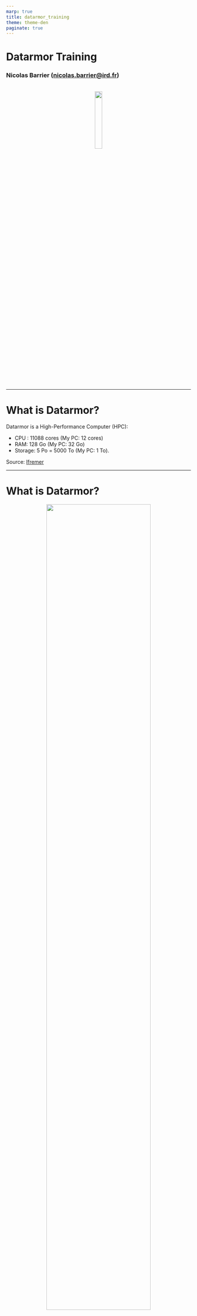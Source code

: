 ```yaml
---
marp: true
title: datarmor_training
theme: theme-den
paginate: true
---
```




# Datarmor Training

### Nicolas Barrier ([nicolas.barrier@ird.fr](mailto:nicolas.barrier@ird.fr))

<br>

<div align="center">
    <img src="https://avatars.githubusercontent.com/u/49284398?s=400&u=3afdf123b3bee4951f75af5a11a504b6e1b91934&v=4" width="20%">
</div>
<br>

---

# What is Datarmor?

Datarmor is a High-Performance Computer (HPC): 
- CPU : 11088 cores (My PC: 12 cores)
- RAM: 128 Go (My PC: 32 Go)
- Storage: 5 Po = 5000 To (My PC: 1 To).

Source: [Ifremer](https://domicile.ifremer.fr/intraric/Mon-IntraRIC/Calcul-et-donnees-scientifiques/,DanaInfo=w3z.ifremer.fr,SSL+Qu-est-ce-que-Datarmor)

---

# What is Datarmor?

<div align="center">
    <img src="figs/DATARMOR.jpg" width="75%">
</div>

---

# Applications

- Parallel computing (MPI, Fortran, C/C++)
- Data Analysis (Python, R, Matlab, Julia)
- JupyterHub (Notebooks, Jupyterlab)
- Machine Learning (TensorFlow)
- Data visualisation (VisIt, VMD)

---

# Creating an account

To create an account, send me an email (nicolas.barrier@ird.fr) with:
- An **institutional** email address
- A phone number
- The names of your supervisors (if any)
- A short description of why you want to use Datarmor (projects, tools, etc.) 

Support questions about Datarmor should be sent to assistance@ifremer.fr

---

# Connection: Pulse Secure

Outside the Ifremer Network, PulseSecure is required. It can be downloaded [here](https://domicile.ifremer.fr/index.php/s/WC9GArY8Eo51yZE/,DanaInfo=cloud.ifremer.fr,SSL+download?path=\%2F&files). 

Install the right version depending on your OS:

- Windows 64: `PulseSecure.x86.msi`
- Mac Os X 64: `PulseSecure.dmg`
- Ubuntu 20.04: `pulsesecure_9.1.R12_amd64.deb`
- Ubuntu 18.04: `pulse-9.1R8.x86_64.deb`

---

# Connection: Pulse Secure

Now set-up a new connection as follows:

<div align="center">
    <img src="figs/screenshot_pulse_secure.png">
</div>

Connect to the Datarmor VPN using your **extranet** logins and leave it open until you have finished.

---
# Connection: Terminal (Linux / Mac Os X)

For Linux/Mac Os X users, open a Terminal and types:
 
```
ssh -X nbarrier@datarmor.ifremer.fr
```

replacing `nbarrier` by your **intranet** login. The `-X` option allows display (for use of text editors for instance). If the `-X` option does not work, use `-Y`.


> For Mac Os X users, I recommend to install and use [iTerm2](https://iterm2.com/) Terminal application, which is more user friendly than the default one.

---

# Connection: Putty (Windows)

For Windows Users, it is recommended to use [Putty](https://www.chiark.greenend.org.uk/~sgtatham/putty/latest.html): 

<div align="center">
    <img height=500 src="figs/Capture_putty.PNG">
</div>

---

# Connection: Putty (Windows)

To allow display, you need to enable X11 forwarding on the `Connection > SSH` menu:

<div align="center">
    <img height=500 src="figs/putty_config1.webp">
</div>

---

# RSA keys (Linux / Mac Os X)

To connect on Datarmor without typing the password, you need to use a RSA key. First, check if one already exists on your local computer:

```
ls $HOME/.ssh/id_rsa.pub
```

If no such file, generate a key using

```
ssh-keygen  
```

and follows instructions. Then, send it to Datarmor (the intranet password is needed):

```
ssh-copy-id nbarrier@datarmor.ifremer.fr
```

Now you should be able to connect to Datarmor without typing your password.

---

# Navigating on Datarmor

Datarmor is a Unix computer. You need some Linux background.

- Change directory: `cd my/new/directory`
- Find current directory: `pwd`
- List directory content: `ls`
- Go to parent directory: `cd ..`
- Create new folder: `mkdir -p folder_name`
- Create an empty file: `touch file.txt`
- Copy a file: `cp file.txt save_file.txt`
- Remove a file/folder: `rm -r file.txt`
- Rename/Move a file: `mv file.text my/dest/renamed.txt`

Visit [linux-commands-cheat-sheet](https://linoxide.com/linux-commands-cheat-sheet/) for a summary of essentials Linux commands.


---


# Datarmor: important folders

Important folders are:

-   `$HOME`: main folder (50 Go, backed-up). For codes and important things
-   `$DATAWORK`: data folder (1 To, **no back-up**). For data.
-   `$SCRATCH`: temporary folder (10 To, files older than 10 days are automatically removed). For running computation.
- `/dataref`: folder containing some reference data (Copernicus data, atmospheric forcings, etc.)
- `/home/datawork-marbec-pmod`: Marbec DEN folder (limited access)

> To recover deleted files from `$HOME`, send an email to assistance@ifremer.fr

---

# Modules (1/2)

To work with external tools, you need to load them into Datarmor's memory. This is done as follows:

```
module load R   # load one module
module load java NETCDF  #  load 2 modules
module load vacumm/3.4.0-intel  # load a specific version
```

To list all the available modules:

```
module avail
```


---

# Modules (2/2)

To list the modules that are loaded:

```
module list
```

To unload a module:

```
module unload R
```

To unload all the modules at once:

```
module purge
```

---

# Default settings (1/2)

**By default, the `rm` command does not ask you whether you are sure or not. Might be error prone. We might want to correct it.**

To change some default behaviours, you need to create/edit a Linux configuration file.

```
gedit ${HOME}/.cshrc &
```

> The `&` character implies that you will keep access to your terminal. Else, the terminal will be back once the text editor is closed.

---

# Default settings (2/2)

In the `.cshrc` file, you can overwrite existing commands and create new ones:

```{.csh language="csh"}
alias x 'exit'
alias rm 'rm -i -v'
alias cp 'cp -i -v'
alias mv 'mv -i -v'
```

You can also create environment variables (accessible via `$`):

```{.csh language="csh"}
setenv R_LIBS_USER $HOME/libs/R/lib
```

You can also load your favorite modules:

```
module load R
```

---

# Running a calculation: warning!

When you connect on Datarmor, you end-up on the **login node**.  It is used for navigation, small file manipulation, text edition, code compilation **but nothing more!**

**Absolutely no computation or heavy file manipulation should be done from here!!!**

Heavy stuff should be done on a compute node, which are accessible by submitting a PBS job using the `qsub` command.

---

# Running a job: interactive mode.

To run an interactive job, type the following command line

```
qsub -I -l walltime=01:00:00 -l mem=50M
```

The `-l mem` specifies the requested memory, `-l walltime` specifies the requested calculation time.

Job is ended by typing `exit` on the terminal.

> **Running interactive jobs imply that you leave your connection open until the job is finished.**

---

# Running a job: PBS script

To run a job in a non-interactive way, you need to create a `.pbs` file, which contains the instructions for running your job.

When done, run the calculation as follows:

```
qsub run_script.pbs
```

Job output files will be provided in a `run_script.pbs.oXXXX` file, with `XXXX` the job ID.

Some examples are provided in Datarmor's `/appli/services/exemples/` folder (see the `R` and `pbs` sub-folders).

---

# Running a job: PBS script (sequential)

```
#!/bin/csh
#PBS -l mem=100M
#PBS -l walltime=01:00:00

# Load the modules that will be used to do the job
source /usr/share/Modules/3.2.10/init/csh
module load R

# go to the directory where the job has been launched
cd $PBS_O_WORKDIR

cat > script.R <<EOF
x = c(1, 2, 3, 4)
print(x)
EOF

# Run R
Rscript script.R >& output.log  # redirects outputs into log
```

---

# Running a job: PBS script (parallel)

Parallel jobs are run in the same way, except that a queue (`-q`) parameter is added. It specifies the resources that you will use.

``` {.bash language="csh"}
#!/bin/csh
#PBS -l mem=100M
#PBS -q mpi_2
#PBS -l walltime=01:00:00
cd $PBS_O_WORKDIR

source /usr/share/Modules/3.2.10/init/csh
module load NETCDF/4.3.3.1-mpt-intel2016

$MPI_LAUNCH program.exe >& out
```

In the above, 2 nodes, each containing 28 cores are requested, so 56 cores in total

---

# Running a job: queues

The full description of Datarmor queues is provided [here](https://domicile.ifremer.fr/intraric/Mon-IntraRIC/Calcul-et-donnees-scientifiques/Datarmor-Calcul-et-Donnees/Datarmor-calcul-et-programmes/,DanaInfo=w3z.ifremer.fr,SSL+Queues-d-execution-PBS-Configuration-detaillee). Most important ones are:
- `sequentiel`: the default one (single core)
- `omp`: shared-memory queue (several nodes with access to the same memory).
- `mpi_N`: distributed memory queue (several nodes with independent memories), with `N` ranging from 1 (28 cores) to 18 (504 cores)
- `big`: distributed memory with 1008 cores.
- `ftp`: queue used to upload/download data to/from remote FTP servers
- `gpuq`: GPU queue.

---

# Running a job: good practice

A good practice is to copy everything you need (code + data) to `$SCRATCH` and run your calculation from here:

```
#!/bin/csh
#PBS -l mem=100M
#PBS -q mpi_2
#PBS -l walltime=01:00:00

source /usr/share/Modules/3.2.10/init/csh
module load NETCDF/4.3.3.1-mpt-intel2016

cp -r $HOME/code.exe $SCRATCH
cp -r $DATAWORK/data $SCRATCH
cd $SCRATCH
$MPI_LAUNCH code.exe >& out
cp -r output $DATAWORK
```

---

# Running a job: array

To repeat a job a certain number of times (if your model has stochasticity for instance), you can use job arrays:

```
#!/bin/csh
#PBS -l mem=10M
#PBS -l walltime=00:01:00

cd $PBS_O_WORKDIR

mkdir -p output_${PBS_ARRAY_INDEX}
touch output_${PBS_ARRAY_INDEX}/toto.txt
```

To run the job:

```
qsub -J 0-10 seq.array
```

It will run the job with `PBS_ARRAY_INDEX` ranging from `0` to `10`.

---

# Running a job: chained jobs

To run a job in a chained mode (i.e.`job2` depends on `job1`), first run a job using the `-h` option (freeze the job):

```
qsub -h -N Job1 script1.pbs
```

Now, run a second job depending on the result of the first job:

```
qsub -N Job2 -W depend=afterany:'qselect -N Job1 -u $USER' script2.pbs
```

Finally, release the first job:

```
qrls 'qselect -N Job1 -u $USER'
```

> Note: replace `afterany` by `afterok` (no error) or `afternotok` (error)

---

# Running a job: follow-up

To follow the status of your job:

```
qstat -u nbarrier
```

<table class="center">
<tr>
<td><b>C</b></td>
<td>Job is completed after having run.</td>
</tr>
<tr>
<td><b>E</b></td>
<td>Job is exiting after having run.</td>
</tr>
<tr>
<td><b>H</b></td> 
<td>Job is held.</td>
</tr>
<tr>
<td><b>Q</b></td> 
<td>Job is queued, eligible to run or routed.</td>
</tr>
<tr>
<td><b>R</b></td> 
<td>Job is running.</td>
</tr>
<!-- 
<tr>
<td>T</td> 
<td>Job is being moved to new location.</td>
</tr>
<tr>
<td><b>W</b></td> 
<td>Job is waiting for its execution time (-a option) to be reached.</td>
</tr>
<tr>
<td>S</td> 
<td>(Unicos only) Job is suspended.</td>
-->
</table>

---

# Running a job: follow-up

To suppress a job:

```
qdel 9255575.datarmor0  # replace by the ID of the job to kill
```

At the end of the job, check the email you receive and look for the following lines:

```
resources_used.mem=12336kb
resources_used.walltime=00:00:24
```

If you requested more memory/walltime than you used, adapt your needs for the next time (cf. [here](https://domicile.ifremer.fr/intraric/Mon-IntraRIC/Calcul-et-donnees-scientifiques/Datarmor-Calcul-et-Donnees/Datarmor-calcul-et-programmes/,DanaInfo=w3z.ifremer.fr,SSL+Placer-dimensionner-et-surveiller-ses-jobs-PBS#exemple) for more details)

---


# Exchange between Datarmor and local computer

Data exchange between local computer and Datarmor should not be done on the compute node, especially so for heavy files (**no use of `scp`**).

To exchange data, use the `datacopy.ifremer.fr` server, to which you can connect using FTP. Your **intranet** logins are required.


> **Note:** you need to be on the Ifremer network. If not, the VPN should be on.

Is is advised to use FileZilla to do that

---

# Exchange between Datarmor and local computer

<div align="center">
    <img height=500 src="figs/filezilla.png">
</div>

---

# Exchange between Datarmor and remote server

To recover data from a remote FTP server, submit a job on the `ftp` queue. An exemple is provided below (inspired from `/appli/services/exemples/pbs/ftp.pbs`)

```
#!/bin/csh
#PBS -q ftp
#PBS -l walltime=02:15:00

cd $DATAWORK

time rsync -av login@server:/source/folder /destination/folder/ >& output
```

This will need some adaptation depending on the remote server.

---

# Conda

Sometimes, you might need external tools that are not available on modules. One way to use these tools is to create your own [Conda](https://docs.conda.io/en/latest/) environments, which is possible on Datarmor (cf. [Conda sur Datarmor](https://domicile.ifremer.fr/intraric/Mon-IntraRIC/Calcul-et-donnees-scientifiques/Datarmor-Calcul-et-Donnees/Datarmor-calcul-et-programmes/Pour-aller-plus-loin/,DanaInfo=w3z.ifremer.fr,SSL+Conda-sur-Datarmor)). 

First, edit your `.cshrc` file (using `gedit $HOME/.cshrc &`) and add:

```
source /appli/anaconda/latest/etc/profile.d/conda.csh
```

Then, close and reopen the datarmor connection and type

```
which conda
```

to see if `conda` commands are accessible.

---

# Conda: settings

Now, create a `.condarc` using `gedit $HOME/.condarc &` and write:

```
envs_dirs:
- /my/env/folder
- /home1/datahome/nbarrier/softwares/anaconda3-envs
- /appli/conda-env
- /appli/conda-env/2.7
- /appli/conda-env/3.6
channels:
  - conda-forge
  - defaults
```

Replace the first line by a folder of your choice. It will contain your own environments.

---

# Conda: using existing environments

To list the environments:

```
conda env list
```

To activate an environment:

```
conda activate pyngl
```

To deactivate an environment:

```
conda deactivate pyngl
```

---

# Conda: creating environments

To create a new environment: 

```
conda create --name new-env
```

To install packages in the activated environment:

```
conda install package_name
```

For a R environment:

```
conda create --name r-env
conda activate r-env
conda install r r-base
```

To remove an environment:

```
conda env remove --name r-env
```

---

# Conda: Running Jobs

Conda can be used to run PBS jobs as follows:

```
#!/bin/csh
#PBS -l mem=4g
#PBS -l walltime=00:10:00

# for CSH
source /appli/anaconda/latest/etc/profile.d/conda.csh

# for BASH
#. /appli/anaconda/latest/etc/profile.d/conda.csh

conda activate myconda

python toto.py >& output
```

---

# Jupyterhub

In order to process data in a fancy way, you can use [Jupyter](https://jupyter.org/). To do so, connect on https://datarmor-jupyterhub.ifremer.fr/ with your Intranet login.

<div align="center">
    <img height=400 src="figs/jupy1.png">
</div>

> Note: you also need to be on Ifremer Network or with the Datarmor VPN activated

---

# Jupyterhub

Now, select the resources that you want (core + memory)

<div align="center">
    <img height=400 src="figs/jupy2.png">
</div>

> **Warning: do not specify an optional environment**

---

# Jupyterhub

When the server is on, click on the `New` button and choose the Conda environment of your choice.

<div align="center">
    <img height=450 src="figs/jupy3.png">
</div>

---


# Jupyterhub: personal environments

To use Jupyter with your own R, Python or Matlab environments, you will need to install the following additional libraries to your environment:

```
conda install r-irkernel  # for R
conda install ipykernel  # for Python
conda install matlab_kernel  # for matlab
```

To use Jupyter with Julia, run Julia (installed with `conda`) from your environment and type:

```
using Pkg
Pkg.add("IJulia")
```

---

# Datarmor acknowledgements

To acknowledge Datarmor on your publications, add the following lines to your paper:

*The authors acknowledge the Pôle de Calcul et de Données Marines (PCDM, http://www.ifremer.fr/pcdm) for providing DATARMOR storage, data access, computational resources, visualization and support services.*
